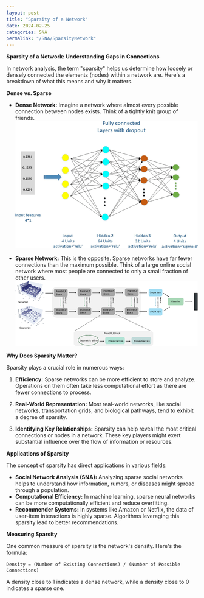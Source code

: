```yaml
---
layout: post
title: "Sparsity of a Network"
date: 2024-02-25
categories: SNA
permalink: "/SNA/SparsityNetwork"
---
```


**Sparsity of a Network: Understanding Gaps in Connections**

In network analysis, the term "sparsity" helps us determine how loosely or densely connected the elements (nodes) within a network are. Here's a breakdown of what this means and why it matters.

**Dense vs. Sparse**

* **Dense Network:** Imagine a network where almost every possible connection between nodes exists. Think of a tightly knit group of friends.
   ![Alt text for the image](/assets/images/interconnected.png)

* **Sparse Network:** This is the opposite. Sparse networks have far fewer connections than the maximum possible. Think of a large online social network where most people are connected to only a small fraction of other users.
   ![Alt text for the image](/assets/images/sparse.png)

**Why Does Sparsity Matter?**

Sparsity plays a crucial role in numerous ways:

1. **Efficiency:** Sparse networks can be more efficient to store and analyze. Operations on them often take less computational effort as there are fewer connections to process.

2. **Real-World Representation:** Most real-world networks, like social networks, transportation grids, and biological pathways, tend to exhibit a degree of sparsity.

3. **Identifying Key Relationships:** Sparsity can help reveal the most critical connections or nodes in a network.  These key players might exert substantial influence over the flow of information or resources.

**Applications of Sparsity**

The concept of sparsity has direct applications in various fields:

* **Social Network Analysis (SNA):** Analyzing sparse social networks helps to understand how information, rumors, or diseases might spread through a population.
* **Computational Efficiency:** In machine learning, sparse neural networks can be more computationally efficient and reduce overfitting.
* **Recommender Systems:**  In systems like Amazon or Netflix, the data of user-item interactions is highly sparse. Algorithms leveraging this sparsity lead to better recommendations.

**Measuring Sparsity**

One common measure of sparsity is the network's density. Here's the formula:

```
Density = (Number of Existing Connections) / (Number of Possible Connections)
```

A density close to 1 indicates a dense network, while a density close to 0 indicates a sparse one.

